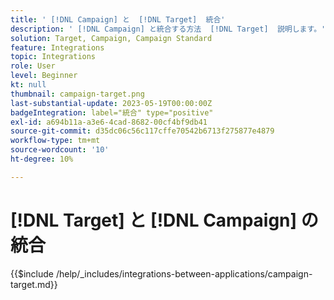 ```yaml
---
title: ' [!DNL Campaign] と  [!DNL Target]  統合'
description: ' [!DNL Campaign] と統合する方法  [!DNL Target]  説明します。'
solution: Target, Campaign, Campaign Standard
feature: Integrations
topic: Integrations
role: User
level: Beginner
kt: null
thumbnail: campaign-target.png
last-substantial-update: 2023-05-19T00:00:00Z
badgeIntegration: label="統合" type="positive"
exl-id: a694b11a-a3e6-4cad-8682-00cf4bf9db41
source-git-commit: d35dc06c56c117cffe70542b6713f275877e4879
workflow-type: tm+mt
source-wordcount: '10'
ht-degree: 10%

---
```


# [!DNL Target] と [!DNL Campaign] の統合

{{$include /help/_includes/integrations-between-applications/campaign-target.md}}
